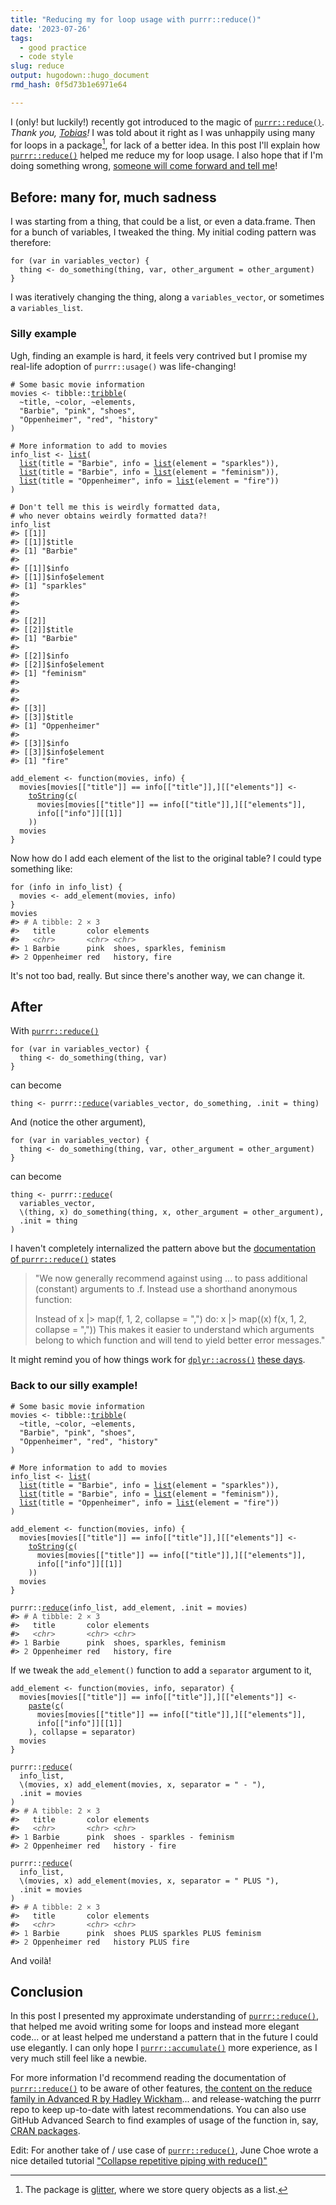 ```yaml
---
title: "Reducing my for loop usage with purrr::reduce()"
date: '2023-07-26'
tags:
  - good practice
  - code style
slug: reduce
output: hugodown::hugo_document
rmd_hash: 0f5d73b1e6971e64

---
```


I (only! but luckily!) recently got introduced to the magic of [`purrr::reduce()`](https://purrr.tidyverse.org/reference/reduce.html). *Thank you, [Tobias](https://github.com/TSchiefer)!* I was told about it right as I was unhappily using many for loops in a package[^1], for lack of a better idea. In this post I'll explain how [`purrr::reduce()`](https://purrr.tidyverse.org/reference/reduce.html) helped me reduce my for loop usage. I also hope that if I'm doing something wrong, [someone will come forward and tell me](https://xkcd.com/386/)!

## Before: many for, much sadness

I was starting from a thing, that could be a list, or even a data.frame. Then for a bunch of variables, I tweaked the thing. My initial coding pattern was therefore:

<div class="highlight">

<pre class='chroma'><code class='language-r' data-lang='r'><span><span class='kr'>for</span> <span class='o'>(</span><span class='nv'>var</span> <span class='kr'>in</span> <span class='nv'>variables_vector</span><span class='o'>)</span> <span class='o'>&#123;</span></span>
<span>  <span class='nv'>thing</span> <span class='o'>&lt;-</span> <span class='nf'>do_something</span><span class='o'>(</span><span class='nv'>thing</span>, <span class='nv'>var</span>, other_argument <span class='o'>=</span> <span class='nv'>other_argument</span><span class='o'>)</span></span>
<span><span class='o'>&#125;</span></span></code></pre>

</div>

I was iteratively changing the thing, along a `variables_vector`, or sometimes a `variables_list`.

### Silly example

Ugh, finding an example is hard, it feels very contrived but I promise my real-life adoption of `purrr::usage()` was life-changing!

<div class="highlight">

<pre class='chroma'><code class='language-r' data-lang='r'><span><span class='c'># Some basic movie information</span></span>
<span><span class='nv'>movies</span> <span class='o'>&lt;-</span> <span class='nf'>tibble</span><span class='nf'>::</span><span class='nf'><a href='https://tibble.tidyverse.org/reference/tribble.html'>tribble</a></span><span class='o'>(</span></span>
<span>  <span class='o'>~</span><span class='nv'>title</span>, <span class='o'>~</span><span class='nv'>color</span>, <span class='o'>~</span><span class='nv'>elements</span>,</span>
<span>  <span class='s'>"Barbie"</span>, <span class='s'>"pink"</span>, <span class='s'>"shoes"</span>,</span>
<span>  <span class='s'>"Oppenheimer"</span>, <span class='s'>"red"</span>, <span class='s'>"history"</span></span>
<span><span class='o'>)</span></span>
<span></span>
<span><span class='c'># More information to add to movies</span></span>
<span><span class='nv'>info_list</span> <span class='o'>&lt;-</span> <span class='nf'><a href='https://rdrr.io/r/base/list.html'>list</a></span><span class='o'>(</span></span>
<span>  <span class='nf'><a href='https://rdrr.io/r/base/list.html'>list</a></span><span class='o'>(</span>title <span class='o'>=</span> <span class='s'>"Barbie"</span>, info <span class='o'>=</span> <span class='nf'><a href='https://rdrr.io/r/base/list.html'>list</a></span><span class='o'>(</span>element <span class='o'>=</span> <span class='s'>"sparkles"</span><span class='o'>)</span><span class='o'>)</span>,</span>
<span>  <span class='nf'><a href='https://rdrr.io/r/base/list.html'>list</a></span><span class='o'>(</span>title <span class='o'>=</span> <span class='s'>"Barbie"</span>, info <span class='o'>=</span> <span class='nf'><a href='https://rdrr.io/r/base/list.html'>list</a></span><span class='o'>(</span>element <span class='o'>=</span> <span class='s'>"feminism"</span><span class='o'>)</span><span class='o'>)</span>,</span>
<span>  <span class='nf'><a href='https://rdrr.io/r/base/list.html'>list</a></span><span class='o'>(</span>title <span class='o'>=</span> <span class='s'>"Oppenheimer"</span>, info <span class='o'>=</span> <span class='nf'><a href='https://rdrr.io/r/base/list.html'>list</a></span><span class='o'>(</span>element <span class='o'>=</span> <span class='s'>"fire"</span><span class='o'>)</span><span class='o'>)</span></span>
<span><span class='o'>)</span></span>
<span></span>
<span><span class='c'># Don't tell me this is weirdly formatted data,</span></span>
<span><span class='c'># who never obtains weirdly formatted data?!</span></span>
<span><span class='nv'>info_list</span></span>
<span><span class='c'>#&gt; [[1]]</span></span>
<span><span class='c'>#&gt; [[1]]$title</span></span>
<span><span class='c'>#&gt; [1] "Barbie"</span></span>
<span><span class='c'>#&gt; </span></span>
<span><span class='c'>#&gt; [[1]]$info</span></span>
<span><span class='c'>#&gt; [[1]]$info$element</span></span>
<span><span class='c'>#&gt; [1] "sparkles"</span></span>
<span><span class='c'>#&gt; </span></span>
<span><span class='c'>#&gt; </span></span>
<span><span class='c'>#&gt; </span></span>
<span><span class='c'>#&gt; [[2]]</span></span>
<span><span class='c'>#&gt; [[2]]$title</span></span>
<span><span class='c'>#&gt; [1] "Barbie"</span></span>
<span><span class='c'>#&gt; </span></span>
<span><span class='c'>#&gt; [[2]]$info</span></span>
<span><span class='c'>#&gt; [[2]]$info$element</span></span>
<span><span class='c'>#&gt; [1] "feminism"</span></span>
<span><span class='c'>#&gt; </span></span>
<span><span class='c'>#&gt; </span></span>
<span><span class='c'>#&gt; </span></span>
<span><span class='c'>#&gt; [[3]]</span></span>
<span><span class='c'>#&gt; [[3]]$title</span></span>
<span><span class='c'>#&gt; [1] "Oppenheimer"</span></span>
<span><span class='c'>#&gt; </span></span>
<span><span class='c'>#&gt; [[3]]$info</span></span>
<span><span class='c'>#&gt; [[3]]$info$element</span></span>
<span><span class='c'>#&gt; [1] "fire"</span></span>
<span></span><span></span>
<span><span class='nv'>add_element</span> <span class='o'>&lt;-</span> <span class='kr'>function</span><span class='o'>(</span><span class='nv'>movies</span>, <span class='nv'>info</span><span class='o'>)</span> <span class='o'>&#123;</span></span>
<span>  <span class='nv'>movies</span><span class='o'>[</span><span class='nv'>movies</span><span class='o'>[[</span><span class='s'>"title"</span><span class='o'>]</span><span class='o'>]</span> <span class='o'>==</span> <span class='nv'>info</span><span class='o'>[[</span><span class='s'>"title"</span><span class='o'>]</span><span class='o'>]</span>,<span class='o'>]</span><span class='o'>[[</span><span class='s'>"elements"</span><span class='o'>]</span><span class='o'>]</span> <span class='o'>&lt;-</span></span>
<span>    <span class='nf'><a href='https://rdrr.io/r/base/toString.html'>toString</a></span><span class='o'>(</span><span class='nf'><a href='https://rdrr.io/r/base/c.html'>c</a></span><span class='o'>(</span></span>
<span>      <span class='nv'>movies</span><span class='o'>[</span><span class='nv'>movies</span><span class='o'>[[</span><span class='s'>"title"</span><span class='o'>]</span><span class='o'>]</span> <span class='o'>==</span> <span class='nv'>info</span><span class='o'>[[</span><span class='s'>"title"</span><span class='o'>]</span><span class='o'>]</span>,<span class='o'>]</span><span class='o'>[[</span><span class='s'>"elements"</span><span class='o'>]</span><span class='o'>]</span>,</span>
<span>      <span class='nv'>info</span><span class='o'>[[</span><span class='s'>"info"</span><span class='o'>]</span><span class='o'>]</span><span class='o'>[[</span><span class='m'>1</span><span class='o'>]</span><span class='o'>]</span></span>
<span>    <span class='o'>)</span><span class='o'>)</span></span>
<span>  <span class='nv'>movies</span></span>
<span><span class='o'>&#125;</span></span></code></pre>

</div>

Now how do I add each element of the list to the original table? I could type something like:

<div class="highlight">

<pre class='chroma'><code class='language-r' data-lang='r'><span><span class='kr'>for</span> <span class='o'>(</span><span class='nv'>info</span> <span class='kr'>in</span> <span class='nv'>info_list</span><span class='o'>)</span> <span class='o'>&#123;</span></span>
<span>  <span class='nv'>movies</span> <span class='o'>&lt;-</span> <span class='nf'>add_element</span><span class='o'>(</span><span class='nv'>movies</span>, <span class='nv'>info</span><span class='o'>)</span></span>
<span><span class='o'>&#125;</span></span>
<span><span class='nv'>movies</span></span>
<span><span class='c'>#&gt; <span style='color: #555555;'># A tibble: 2 × 3</span></span></span>
<span><span class='c'>#&gt;   title       color elements                 </span></span>
<span><span class='c'>#&gt;   <span style='color: #555555; font-style: italic;'>&lt;chr&gt;</span>       <span style='color: #555555; font-style: italic;'>&lt;chr&gt;</span> <span style='color: #555555; font-style: italic;'>&lt;chr&gt;</span>                    </span></span>
<span><span class='c'>#&gt; <span style='color: #555555;'>1</span> Barbie      pink  shoes, sparkles, feminism</span></span>
<span><span class='c'>#&gt; <span style='color: #555555;'>2</span> Oppenheimer red   history, fire</span></span>
<span></span></code></pre>

</div>

It's not too bad, really. But since there's another way, we can change it.

## After

With [`purrr::reduce()`](https://purrr.tidyverse.org/reference/reduce.html)

<div class="highlight">

<pre class='chroma'><code class='language-r' data-lang='r'><span><span class='kr'>for</span> <span class='o'>(</span><span class='nv'>var</span> <span class='kr'>in</span> <span class='nv'>variables_vector</span><span class='o'>)</span> <span class='o'>&#123;</span></span>
<span>  <span class='nv'>thing</span> <span class='o'>&lt;-</span> <span class='nf'>do_something</span><span class='o'>(</span><span class='nv'>thing</span>, <span class='nv'>var</span><span class='o'>)</span></span>
<span><span class='o'>&#125;</span></span></code></pre>

</div>

can become

<div class="highlight">

<pre class='chroma'><code class='language-r' data-lang='r'><span><span class='nv'>thing</span> <span class='o'>&lt;-</span> <span class='nf'>purrr</span><span class='nf'>::</span><span class='nf'><a href='https://purrr.tidyverse.org/reference/reduce.html'>reduce</a></span><span class='o'>(</span><span class='nv'>variables_vector</span>, <span class='nv'>do_something</span>, .init <span class='o'>=</span> <span class='nv'>thing</span><span class='o'>)</span></span></code></pre>

</div>

And (notice the other argument),

<div class="highlight">

<pre class='chroma'><code class='language-r' data-lang='r'><span><span class='kr'>for</span> <span class='o'>(</span><span class='nv'>var</span> <span class='kr'>in</span> <span class='nv'>variables_vector</span><span class='o'>)</span> <span class='o'>&#123;</span></span>
<span>  <span class='nv'>thing</span> <span class='o'>&lt;-</span> <span class='nf'>do_something</span><span class='o'>(</span><span class='nv'>thing</span>, <span class='nv'>var</span>, other_argument <span class='o'>=</span> <span class='nv'>other_argument</span><span class='o'>)</span></span>
<span><span class='o'>&#125;</span></span></code></pre>

</div>

can become

<div class="highlight">

<pre class='chroma'><code class='language-r' data-lang='r'><span><span class='nv'>thing</span> <span class='o'>&lt;-</span> <span class='nf'>purrr</span><span class='nf'>::</span><span class='nf'><a href='https://purrr.tidyverse.org/reference/reduce.html'>reduce</a></span><span class='o'>(</span></span>
<span>  <span class='nv'>variables_vector</span>, </span>
<span>  \<span class='o'>(</span><span class='nv'>thing</span>, <span class='nv'>x</span><span class='o'>)</span> <span class='nf'>do_something</span><span class='o'>(</span><span class='nv'>thing</span>, <span class='nv'>x</span>, other_argument <span class='o'>=</span> <span class='nv'>other_argument</span><span class='o'>)</span>, </span>
<span>  .init <span class='o'>=</span> <span class='nv'>thing</span></span>
<span><span class='o'>)</span></span></code></pre>

</div>

I haven't completely internalized the pattern above but the [documentation of `purrr::reduce()`](https://purrr.tidyverse.org/reference/reduce.html#arguments) states

> "We now generally recommend against using ... to pass additional (constant) arguments to .f. Instead use a shorthand anonymous function:
>
> Instead of x \|\> map(f, 1, 2, collapse = ",") do: x \|\> map((x) f(x, 1, 2, collapse = ",")) This makes it easier to understand which arguments belong to which function and will tend to yield better error messages."

It might remind you of how things work for [`dplyr::across()`](https://dplyr.tidyverse.org/reference/across.html) [these days](https://mastodon.social/deck/@blasbenito@fosstodon.org/110745684166845628).

### Back to our silly example!

<div class="highlight">

<pre class='chroma'><code class='language-r' data-lang='r'><span><span class='c'># Some basic movie information</span></span>
<span><span class='nv'>movies</span> <span class='o'>&lt;-</span> <span class='nf'>tibble</span><span class='nf'>::</span><span class='nf'><a href='https://tibble.tidyverse.org/reference/tribble.html'>tribble</a></span><span class='o'>(</span></span>
<span>  <span class='o'>~</span><span class='nv'>title</span>, <span class='o'>~</span><span class='nv'>color</span>, <span class='o'>~</span><span class='nv'>elements</span>,</span>
<span>  <span class='s'>"Barbie"</span>, <span class='s'>"pink"</span>, <span class='s'>"shoes"</span>,</span>
<span>  <span class='s'>"Oppenheimer"</span>, <span class='s'>"red"</span>, <span class='s'>"history"</span></span>
<span><span class='o'>)</span></span>
<span></span>
<span><span class='c'># More information to add to movies</span></span>
<span><span class='nv'>info_list</span> <span class='o'>&lt;-</span> <span class='nf'><a href='https://rdrr.io/r/base/list.html'>list</a></span><span class='o'>(</span></span>
<span>  <span class='nf'><a href='https://rdrr.io/r/base/list.html'>list</a></span><span class='o'>(</span>title <span class='o'>=</span> <span class='s'>"Barbie"</span>, info <span class='o'>=</span> <span class='nf'><a href='https://rdrr.io/r/base/list.html'>list</a></span><span class='o'>(</span>element <span class='o'>=</span> <span class='s'>"sparkles"</span><span class='o'>)</span><span class='o'>)</span>,</span>
<span>  <span class='nf'><a href='https://rdrr.io/r/base/list.html'>list</a></span><span class='o'>(</span>title <span class='o'>=</span> <span class='s'>"Barbie"</span>, info <span class='o'>=</span> <span class='nf'><a href='https://rdrr.io/r/base/list.html'>list</a></span><span class='o'>(</span>element <span class='o'>=</span> <span class='s'>"feminism"</span><span class='o'>)</span><span class='o'>)</span>,</span>
<span>  <span class='nf'><a href='https://rdrr.io/r/base/list.html'>list</a></span><span class='o'>(</span>title <span class='o'>=</span> <span class='s'>"Oppenheimer"</span>, info <span class='o'>=</span> <span class='nf'><a href='https://rdrr.io/r/base/list.html'>list</a></span><span class='o'>(</span>element <span class='o'>=</span> <span class='s'>"fire"</span><span class='o'>)</span><span class='o'>)</span></span>
<span><span class='o'>)</span></span>
<span></span>
<span><span class='nv'>add_element</span> <span class='o'>&lt;-</span> <span class='kr'>function</span><span class='o'>(</span><span class='nv'>movies</span>, <span class='nv'>info</span><span class='o'>)</span> <span class='o'>&#123;</span></span>
<span>  <span class='nv'>movies</span><span class='o'>[</span><span class='nv'>movies</span><span class='o'>[[</span><span class='s'>"title"</span><span class='o'>]</span><span class='o'>]</span> <span class='o'>==</span> <span class='nv'>info</span><span class='o'>[[</span><span class='s'>"title"</span><span class='o'>]</span><span class='o'>]</span>,<span class='o'>]</span><span class='o'>[[</span><span class='s'>"elements"</span><span class='o'>]</span><span class='o'>]</span> <span class='o'>&lt;-</span></span>
<span>    <span class='nf'><a href='https://rdrr.io/r/base/toString.html'>toString</a></span><span class='o'>(</span><span class='nf'><a href='https://rdrr.io/r/base/c.html'>c</a></span><span class='o'>(</span></span>
<span>      <span class='nv'>movies</span><span class='o'>[</span><span class='nv'>movies</span><span class='o'>[[</span><span class='s'>"title"</span><span class='o'>]</span><span class='o'>]</span> <span class='o'>==</span> <span class='nv'>info</span><span class='o'>[[</span><span class='s'>"title"</span><span class='o'>]</span><span class='o'>]</span>,<span class='o'>]</span><span class='o'>[[</span><span class='s'>"elements"</span><span class='o'>]</span><span class='o'>]</span>,</span>
<span>      <span class='nv'>info</span><span class='o'>[[</span><span class='s'>"info"</span><span class='o'>]</span><span class='o'>]</span><span class='o'>[[</span><span class='m'>1</span><span class='o'>]</span><span class='o'>]</span></span>
<span>    <span class='o'>)</span><span class='o'>)</span></span>
<span>  <span class='nv'>movies</span></span>
<span><span class='o'>&#125;</span></span>
<span></span>
<span><span class='nf'>purrr</span><span class='nf'>::</span><span class='nf'><a href='https://purrr.tidyverse.org/reference/reduce.html'>reduce</a></span><span class='o'>(</span><span class='nv'>info_list</span>, <span class='nv'>add_element</span>, .init <span class='o'>=</span> <span class='nv'>movies</span><span class='o'>)</span></span>
<span><span class='c'>#&gt; <span style='color: #555555;'># A tibble: 2 × 3</span></span></span>
<span><span class='c'>#&gt;   title       color elements                 </span></span>
<span><span class='c'>#&gt;   <span style='color: #555555; font-style: italic;'>&lt;chr&gt;</span>       <span style='color: #555555; font-style: italic;'>&lt;chr&gt;</span> <span style='color: #555555; font-style: italic;'>&lt;chr&gt;</span>                    </span></span>
<span><span class='c'>#&gt; <span style='color: #555555;'>1</span> Barbie      pink  shoes, sparkles, feminism</span></span>
<span><span class='c'>#&gt; <span style='color: #555555;'>2</span> Oppenheimer red   history, fire</span></span>
<span></span></code></pre>

</div>

If we tweak the `add_element()` function to add a `separator` argument to it,

<div class="highlight">

<pre class='chroma'><code class='language-r' data-lang='r'><span><span class='nv'>add_element</span> <span class='o'>&lt;-</span> <span class='kr'>function</span><span class='o'>(</span><span class='nv'>movies</span>, <span class='nv'>info</span>, <span class='nv'>separator</span><span class='o'>)</span> <span class='o'>&#123;</span></span>
<span>  <span class='nv'>movies</span><span class='o'>[</span><span class='nv'>movies</span><span class='o'>[[</span><span class='s'>"title"</span><span class='o'>]</span><span class='o'>]</span> <span class='o'>==</span> <span class='nv'>info</span><span class='o'>[[</span><span class='s'>"title"</span><span class='o'>]</span><span class='o'>]</span>,<span class='o'>]</span><span class='o'>[[</span><span class='s'>"elements"</span><span class='o'>]</span><span class='o'>]</span> <span class='o'>&lt;-</span></span>
<span>    <span class='nf'><a href='https://rdrr.io/r/base/paste.html'>paste</a></span><span class='o'>(</span><span class='nf'><a href='https://rdrr.io/r/base/c.html'>c</a></span><span class='o'>(</span></span>
<span>      <span class='nv'>movies</span><span class='o'>[</span><span class='nv'>movies</span><span class='o'>[[</span><span class='s'>"title"</span><span class='o'>]</span><span class='o'>]</span> <span class='o'>==</span> <span class='nv'>info</span><span class='o'>[[</span><span class='s'>"title"</span><span class='o'>]</span><span class='o'>]</span>,<span class='o'>]</span><span class='o'>[[</span><span class='s'>"elements"</span><span class='o'>]</span><span class='o'>]</span>,</span>
<span>      <span class='nv'>info</span><span class='o'>[[</span><span class='s'>"info"</span><span class='o'>]</span><span class='o'>]</span><span class='o'>[[</span><span class='m'>1</span><span class='o'>]</span><span class='o'>]</span></span>
<span>    <span class='o'>)</span>, collapse <span class='o'>=</span> <span class='nv'>separator</span><span class='o'>)</span></span>
<span>  <span class='nv'>movies</span></span>
<span><span class='o'>&#125;</span></span>
<span></span>
<span><span class='nf'>purrr</span><span class='nf'>::</span><span class='nf'><a href='https://purrr.tidyverse.org/reference/reduce.html'>reduce</a></span><span class='o'>(</span></span>
<span>  <span class='nv'>info_list</span>, </span>
<span>  \<span class='o'>(</span><span class='nv'>movies</span>, <span class='nv'>x</span><span class='o'>)</span> <span class='nf'>add_element</span><span class='o'>(</span><span class='nv'>movies</span>, <span class='nv'>x</span>, separator <span class='o'>=</span> <span class='s'>" - "</span><span class='o'>)</span>, </span>
<span>  .init <span class='o'>=</span> <span class='nv'>movies</span></span>
<span><span class='o'>)</span></span>
<span><span class='c'>#&gt; <span style='color: #555555;'># A tibble: 2 × 3</span></span></span>
<span><span class='c'>#&gt;   title       color elements                   </span></span>
<span><span class='c'>#&gt;   <span style='color: #555555; font-style: italic;'>&lt;chr&gt;</span>       <span style='color: #555555; font-style: italic;'>&lt;chr&gt;</span> <span style='color: #555555; font-style: italic;'>&lt;chr&gt;</span>                      </span></span>
<span><span class='c'>#&gt; <span style='color: #555555;'>1</span> Barbie      pink  shoes - sparkles - feminism</span></span>
<span><span class='c'>#&gt; <span style='color: #555555;'>2</span> Oppenheimer red   history - fire</span></span>
<span></span><span></span>
<span><span class='nf'>purrr</span><span class='nf'>::</span><span class='nf'><a href='https://purrr.tidyverse.org/reference/reduce.html'>reduce</a></span><span class='o'>(</span></span>
<span>  <span class='nv'>info_list</span>, </span>
<span>  \<span class='o'>(</span><span class='nv'>movies</span>, <span class='nv'>x</span><span class='o'>)</span> <span class='nf'>add_element</span><span class='o'>(</span><span class='nv'>movies</span>, <span class='nv'>x</span>, separator <span class='o'>=</span> <span class='s'>" PLUS "</span><span class='o'>)</span>, </span>
<span>  .init <span class='o'>=</span> <span class='nv'>movies</span></span>
<span><span class='o'>)</span></span>
<span><span class='c'>#&gt; <span style='color: #555555;'># A tibble: 2 × 3</span></span></span>
<span><span class='c'>#&gt;   title       color elements                         </span></span>
<span><span class='c'>#&gt;   <span style='color: #555555; font-style: italic;'>&lt;chr&gt;</span>       <span style='color: #555555; font-style: italic;'>&lt;chr&gt;</span> <span style='color: #555555; font-style: italic;'>&lt;chr&gt;</span>                            </span></span>
<span><span class='c'>#&gt; <span style='color: #555555;'>1</span> Barbie      pink  shoes PLUS sparkles PLUS feminism</span></span>
<span><span class='c'>#&gt; <span style='color: #555555;'>2</span> Oppenheimer red   history PLUS fire</span></span>
<span></span></code></pre>

</div>

And voilà!

## Conclusion

In this post I presented my approximate understanding of [`purrr::reduce()`](https://purrr.tidyverse.org/reference/reduce.html), that helped me avoid writing some for loops and instead more elegant code... or at least helped me understand a pattern that in the future I could use elegantly. I can only hope I [`purrr::accumulate()`](https://purrr.tidyverse.org/reference/accumulate.html) more experience, as I very much still feel like a newbie.

For more information I'd recommend reading the documentation of [`purrr::reduce()`](https://purrr.tidyverse.org/reference/reduce.html) to be aware of other features, [the content on the reduce family in Advanced R by Hadley Wickham](https://adv-r.hadley.nz/functionals.html#reduce)... and release-watching the purrr repo to keep up-to-date with latest recommendations. You can also use GitHub Advanced Search to find examples of usage of the function in, say, [CRAN packages](https://github.com/search?q=purrr%3A%3Areduce+org%3Acran&type=code).

Edit: For another take of / use case of [`purrr::reduce()`](https://purrr.tidyverse.org/reference/reduce.html), June Choe wrote a nice detailed tutorial ["Collapse repetitive piping with reduce()"](https://yjunechoe.github.io/posts/2020-12-13-collapse-repetitive-piping-with-reduce/)

[^1]: The package is [glitter](https://github.com/lvaudor/glitter), where we store query objects as a list.

